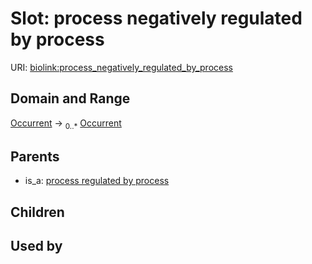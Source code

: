 
# Slot: process negatively regulated by process




URI: [biolink:process_negatively_regulated_by_process](https://w3id.org/biolink/vocab/process_negatively_regulated_by_process)


## Domain and Range

[Occurrent](Occurrent.md) &#8594;  <sub>0..\*</sub> [Occurrent](Occurrent.md)

## Parents

 *  is_a: [process regulated by process](process_regulated_by_process.md)

## Children


## Used by


